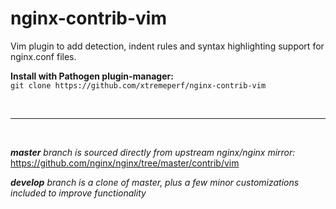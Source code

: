 # nginx-contrib-vim

Vim plugin to add detection, indent rules and syntax highlighting support for nginx.conf files.


**Install with Pathogen plugin-manager:** \
`git clone https://github.com/xtremeperf/nginx-contrib-vim`

<br /><hr /><br />

***master** branch is sourced directly from upstream nginx/nginx mirror:*\
https://github.com/nginx/nginx/tree/master/contrib/vim

***develop** branch is a clone of master, plus a few minor customizations included to improve functionality*

